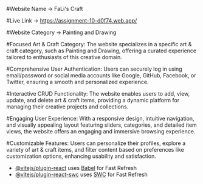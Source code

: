 #Website Name -> FaLi's Craft

#Live Link -> https://assignment-10-d0f74.web.app/

#Website Category -> Painting and Drawing

#Focused Art & Craft Category: 
The website specializes in a specific art & craft category, such as Painting and Drawing, offering a curated experience tailored to enthusiasts of this creative domain.

#Comprehensive User Authentication: 
Users can securely log in using email/password or social media accounts like Google, GitHub, Facebook, or Twitter, ensuring a smooth and personalized experience.

#Interactive CRUD Functionality: 
The website enables users to add, view, update, and delete art & craft items, providing a dynamic platform for managing their creative projects and collections.

#Engaging User Experience: 
With a responsive design, intuitive navigation, and visually appealing layout featuring sliders, categories, and detailed item views, the website offers an engaging and immersive browsing experience.

#Customizable Features: 
Users can personalize their profiles, explore a variety of art & craft items, and filter content based on preferences like customization options, enhancing usability and satisfaction.




- [@vitejs/plugin-react](https://github.com/vitejs/vite-plugin-react/blob/main/packages/plugin-react/README.md) uses [Babel](https://babeljs.io/) for Fast Refresh
- [@vitejs/plugin-react-swc](https://github.com/vitejs/vite-plugin-react-swc) uses [SWC](https://swc.rs/) for Fast Refresh
